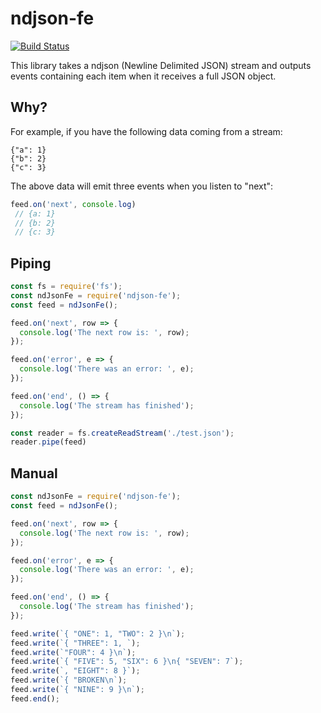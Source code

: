 # ndjson-fe
[![Build Status](https://travis-ci.org/markwylde/ndjson-fe.svg?branch=master)](https://travis-ci.org/markwylde/ndjson-fe)

This library takes a ndjson (Newline Delimited JSON) stream and outputs events containing each item when it receives a full JSON object.

## Why?
For example, if you have the following data coming from a stream:

```
{"a": 1}
{"b": 2}
{"c": 3}
```

The above data will emit three events when you listen to "next":
```javascript
feed.on('next', console.log)
 // {a: 1}
 // {b: 2}
 // {c: 3}
```

## Piping
```javascript
const fs = require('fs');
const ndJsonFe = require('ndjson-fe');
const feed = ndJsonFe();

feed.on('next', row => {
  console.log('The next row is: ', row);
});

feed.on('error', e => {
  console.log('There was an error: ', e);
});

feed.on('end', () => {
  console.log('The stream has finished');
});

const reader = fs.createReadStream('./test.json');
reader.pipe(feed)
```

## Manual
```javascript
const ndJsonFe = require('ndjson-fe');
const feed = ndJsonFe();

feed.on('next', row => {
  console.log('The next row is: ', row);
});

feed.on('error', e => {
  console.log('There was an error: ', e);
});

feed.on('end', () => {
  console.log('The stream has finished');
});

feed.write(`{ "ONE": 1, "TWO": 2 }\n`);
feed.write(`{ "THREE": 1, `);
feed.write(`"FOUR": 4 }\n`);
feed.write(`{ "FIVE": 5, "SIX": 6 }\n{ "SEVEN": 7`);
feed.write(`, "EIGHT": 8 }`);
feed.write(`{ "BROKEN\n`);
feed.write(`{ "NINE": 9 }\n`);
feed.end();
```
